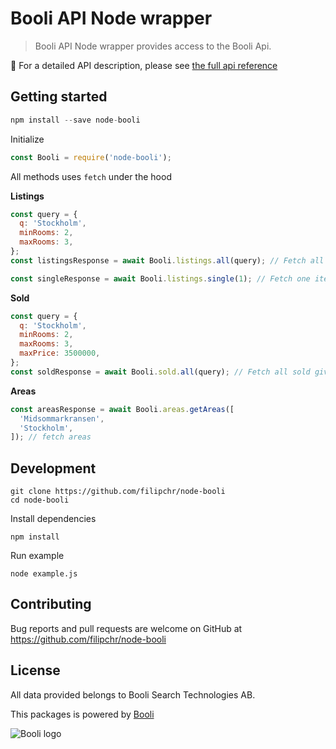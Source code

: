 # Booli API Node wrapper

> Booli API Node wrapper provides access to the Booli Api.

:link: For a detailed API description, please see [the full api reference](https://www.booli.se/p/api/)

## Getting started

```javascript
npm install --save node-booli
```

Initialize

```javascript
const Booli = require('node-booli');
```

All methods uses `fetch` under the hood

**Listings**

```javascript
const query = {
  q: 'Stockholm',
  minRooms: 2,
  maxRooms: 3,
};
const listingsResponse = await Booli.listings.all(query); // Fetch all listings.

const singleResponse = await Booli.listings.single(1); // Fetch one item with the id of 1
```

**Sold**

```javascript
const query = {
  q: 'Stockholm',
  minRooms: 2,
  maxRooms: 3,
  maxPrice: 3500000,
};
const soldResponse = await Booli.sold.all(query); // Fetch all sold given the parameter
```

**Areas**

```javascript
const areasResponse = await Booli.areas.getAreas([
  'Midsommarkransen',
  'Stockholm',
]); // fetch areas
```

## Development

```
git clone https://github.com/filipchr/node-booli
cd node-booli
```

Install dependencies

```
npm install
```

Run example

```
node example.js
```

## Contributing

Bug reports and pull requests are welcome on GitHub at https://github.com/filipchr/node-booli

## License

All data provided belongs to Booli Search Technologies AB.

This packages is powered by [Booli](http://www.booli.se)

![Booli logo](https://bcdn.se/images/resources/booli_logo.png)
